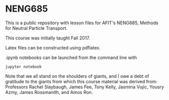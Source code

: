 # NENG685

This is a public repository with lesson files for AFIT's NENG685, Methods for Neutral Particle Transport.

This course was initially taught Fall 2017.

Latex files can be constructed using pdflatex.

.ipynb notebooks can be launched from the command line with

    jupyter notebook

Note that we all stand on the shoulders of giants, and I owe a debt of gratitude to the giants from which this course material was derived from: Professors Rachel Slaybaugh, James Fee, Tony Kelly, Jasmina Vujic, Yousry Azmy, James Rossmanith, and Amos Ron.  

